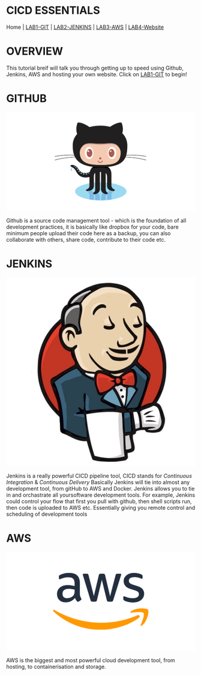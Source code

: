 # CICD ESSENTIALS

Home |
[LAB1-GIT](LAB1-GIT/README.md) |
[LAB2-JENKINS](LAB2-JENKINS/README.md) |
[LAB3-AWS](LAB3-AWS/README.md) |
[LAB4-Website](LAB4-Website/README.md)


# OVERVIEW

This tutorial breif will talk you through getting up to speed using Github, Jenkins, AWS and hosting your own website. Click on [LAB1-GIT](LAB1-GIT/README.md) to begin! 

# GITHUB

![git](images/github.png "Github")

Github is a source code management tool - which is the foundation of all development practices, it is basically like dropbox for your code, bare minimum people upload their code here as a backup, you can also collaborate with others, share code, contribute to their code etc. 


# JENKINS

![jenkins](images/jenkins.jpeg)

Jenkins is a really powerful CICD pipeline tool, CICD stands for *Continuous Integration* & *Continuous Delivery* Basically Jenkins will tie into almost any development tool, from gitHub to AWS and Docker. Jenkins allows you to tie in and orchastrate all yoursoftware development tools. For example, Jenkins could control your flow that first you pull with github, then shell scripts run, then code is uploaded to AWS etc. Essentially giving you remote control and scheduling of development tools  

# AWS
![AWS](images/AWS.png "AWS")


AWS is the biggest and most powerful cloud development tool, from hosting, to containerisation and storage. 